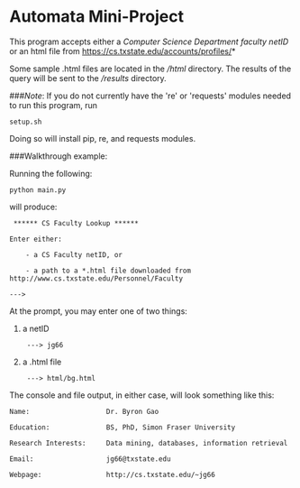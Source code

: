 # Automata Mini-Project

This program accepts either a *Computer Science Department faculty netID* or an html file from https://cs.txstate.edu/accounts/profiles/*

Some sample .html files are located in the */html* directory. The results of the query will be sent to the */results* directory.

###*Note*:
If you do not currently have the 're' or 'requests' modules needed to run this program, run 

    setup.sh
    
Doing so will install pip, re, and requests modules.

###Walkthrough example:

Running the following:

    python main.py
         
    
will produce: 
         
     ****** CS Faculty Lookup ******
    
    Enter either: 
    
        - a CS Faculty netID, or
    
        - a path to a *.html file downloaded from http://www.cs.txstate.edu/Personnel/Faculty
    
    ---> 

At the prompt, you may enter one of two things:

1) a netID

        ---> jg66

2) a .html file

        ---> html/bg.html
        
The console and file output, in either case, will look something like this:

    Name:                   Dr. Byron Gao
    
    Education:              BS, PhD, Simon Fraser University
    
    Research Interests:     Data mining, databases, information retrieval
    
    Email:                  jg66@txstate.edu
    
    Webpage:                http://cs.txstate.edu/~jg66
    

